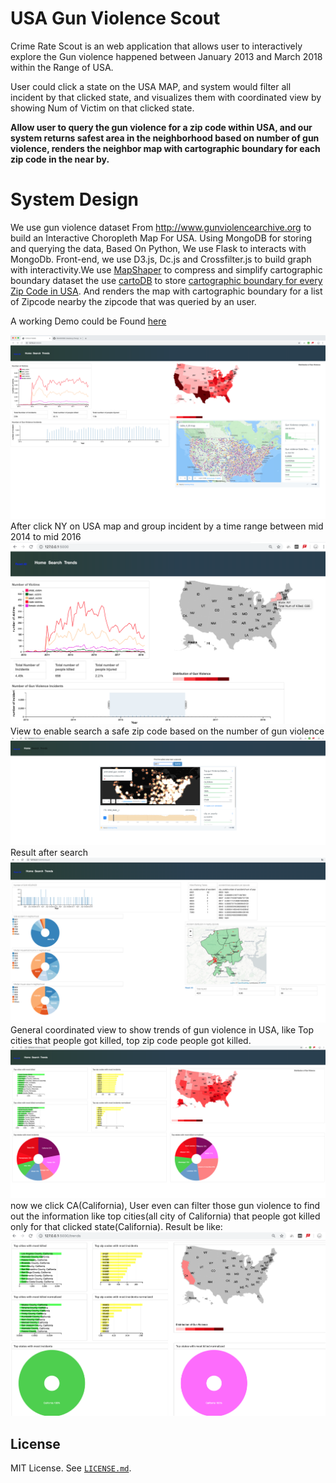 ﻿# USA Gun Violence Scout

Crime Rate Scout is an web application that allows user to interactively explore the Gun violence happened between January 2013 and March 2018 within the Range of USA.

User could click a state on the  USA MAP, and system would filter all incident by that clicked state, and visualizes them with coordinated view by showing Num of Victim on that clicked state.

**Allow user to query the gun violence for a zip code within USA, and our system returns safest area in the neighborhood based on number of gun violence, renders the neighbor map with cartographic boundary for each zip code in the near by.**


# System Design

We use gun violence dataset From http://www.gunviolencearchive.org to build an Interactive  Choropleth Map For USA. Using MongoDB for storing and querying the data, Based On Python, We use Flask to interacts with MongoDb. Front-end, we use D3.js, Dc.js and Crossfilter.js to build graph with interactivity.We use [MapShaper](https://github.com/mbloch/mapshaper)  to compress and simplify cartographic boundary dataset the use [cartoDB](https://carto.com)
 to store [cartographic boundary for every Zip Code in USA](https://www2.census.gov/geo/tiger/TIGER2014/ZCTA5/).  And renders the map with cartographic boundary for a list of Zipcode nearby the zipcode that was queried by an user.

A working Demo could be Found [here](https://youtu.be/IH_aBp-L8XA)



![UI](Home.png)
After click NY on USA map and group incident by a time range between mid 2014 to mid 2016
![UI](filter.png)
View to enable search a safe zip code based on the number of gun violence
![UI2](searchzipcode.png)
Result after search
![UI3](search.png)
General coordinated view to show trends of gun violence in USA, like Top cities that people got killed, top zip code people got killed.
![UI4](trends.png)
now we click CA(California), User even can filter those gun violence to find out the information like top cities(all city of California) that people got killed only for that clicked state(California). Result be like:
![UI5](trends2.png)



## License

MIT License. See [`LICENSE.md`](LICENSE.md).




